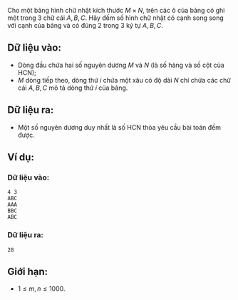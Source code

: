 Cho một bảng hình chữ nhật kích thước $M×N$, trên các ô của bảng có ghi một trong $3$ chữ cái $A, B, C$. Hãy đếm số hình chữ nhật có cạnh song song với cạnh của bảng và có đúng $2$ trong $3$ ký tự $A, B, C$.

## Dữ liệu vào:
- Dòng đầu chứa hai số nguyên dương $M$ và $N$ (là số hàng và số cột của HCN);
- $M$ dòng tiếp theo, dòng thứ $i$ chứa một xâu có độ dài $N$ chỉ chứa các chữ cái $A, B, C$ mô tả dòng thứ $i$ của bảng.

## Dữ liệu ra:
- Một số nguyên dương duy nhất là số HCN thỏa yêu cầu bài toán đếm được.

## Ví dụ:
### Dữ liệu vào:
```
4 3
ABC
AAA
BBC
ABC
```

### Dữ liệu ra:
```
28
```

## Giới hạn:
- $1 ≤ m, n ≤ 1000$.